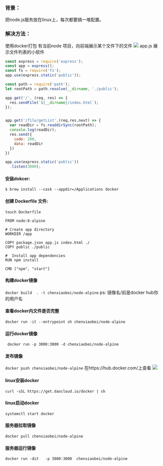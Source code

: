 ### 背景：
把node.js服务放在linux上，每次都要搞一堆配置。
### 解决方法： 
使用docker打包
有当前node 项目，向前端展示某个文件下的文件
![](https://upload-images.jianshu.io/upload_images/15312191-956c3d0469a168fc.png?imageMogr2/auto-orient/strip%7CimageView2/2/w/1240)
app.js 展示文件列表的小软件
```js
const express = require('express');
const app = express();
const fs = require('fs');
app.use(express.static('public'));

const path = require('path');
let rootPath = path.resolve(__dirname, './public');

app.get('/', (req, res) => {
  res.sendFile(`${__dirname}/index.html`);
});


app.get('/file/getList',(req,res,next) => {
  var readDir = fs.readdirSync(rootPath);
  console.log(readDir);
  res.send({
    code: 200,
    data: readDir
  })
})

app.use(express.static('public'))
  .listen(3000);

```

#### 安装dokcer:
`$ brew install --cask --appdir=/Applications docker`
#### 创建 Dockerfile 文件:
`touch Dockerfile`

```
FROM node:8-alpine 

# Create app directory
WORKDIR /app

COPY package.json app.js index.html ./
COPY public ./public

#  Install app dependencies
RUN npm install

CMD ["npm", "start"]
```
#### 构建docker镜像
`docker build  . -t chenxiaobei/node-alpine` 
ps: 镜像名/前是docker hub你的用户名
#### 查看docker内文件是否完整
`docker run -it --entrypoint sh chenxiaobei/node-alpine`
#### 运行docker镜像
` docker run -p 3000:3000 -d chenxiaobei/node-alpine`
#### 发布镜像
`docker push chenxiaobei/node-alpine`
在https://hub.docker.com/上查看
![](https://upload-images.jianshu.io/upload_images/15312191-4279ab9c9914f4cd.png?imageMogr2/auto-orient/strip%7CimageView2/2/w/1240)
#### linux安装docker
`curl -sSL https://get.daocloud.io/docker | sh`
#### linux启动docker
`systemctl start docker`
#### 服务器拉取镜像
`docker pull chenxiaobei/node-alpine`
#### 服务器运行镜像

`docker run -dit   -p 3000:3000  chenxiaobei/node-alpine`
